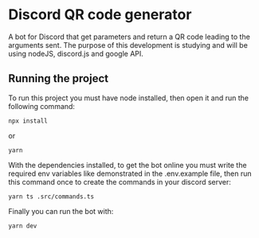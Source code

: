 # Discord QR code generator

A bot for Discord that get parameters and return a QR code leading to the arguments sent.
The purpose of this development is studying and will be using nodeJS, discord.js and google API.

## Running the project

To run this project you must have node installed, then open it and run the following command:
```
npx install
```

or

```
yarn
```

With the dependencies installed, to get the bot online you must write the required env variables like demonstrated in the .env.example file, then run this command once to create the commands in your discord server:
```
yarn ts .src/commands.ts
```

Finally you can run the bot with:
```
yarn dev
```
